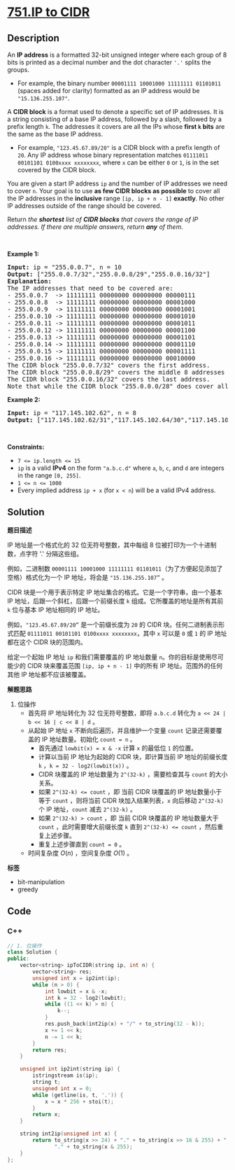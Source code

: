 # [751.IP to CIDR](https://leetcode.com/problems/ip-to-cidr/description/)

## Description

<p>An <strong>IP address</strong> is a formatted 32-bit unsigned integer where each group of 8 bits is printed as a decimal number and the dot character <code>&#39;.&#39;</code> splits the groups.</p>

<ul>
  <li>For example, the binary number <code>00001111 10001000 11111111 01101011</code> (spaces added for clarity) formatted as an IP address would be <code>&quot;15.136.255.107&quot;</code>.</li>
</ul>

<p>A <strong>CIDR block</strong> is a format used to denote a specific set of IP addresses. It is a string consisting of a base IP address, followed by a slash, followed by a prefix length <code>k</code>. The addresses it covers are all the IPs whose <strong>first <code>k</code> bits</strong> are the same as the base IP address.</p>

<ul>
  <li>For example, <code>&quot;123.45.67.89/20&quot;</code> is a CIDR block with a prefix length of <code>20</code>. Any IP address whose binary representation matches <code>01111011 00101101 0100xxxx xxxxxxxx</code>, where <code>x</code> can be either <code>0</code> or <code>1</code>, is in the set covered by the CIDR block.</li>
</ul>

<p>You are given a start IP address <code>ip</code> and the number of IP addresses we need to cover <code>n</code>. Your goal is to use <strong>as few CIDR blocks as possible</strong> to cover all the IP addresses in the <strong>inclusive</strong> range <code>[ip, ip + n - 1]</code> <strong>exactly</strong>. No other IP addresses outside of the range should be covered.</p>

<p>Return <em>the <strong>shortest</strong> list of <strong>CIDR blocks</strong> that covers the range of IP addresses. If there are multiple answers, return <strong>any</strong> of them</em>.</p>

<p>&nbsp;</p>
<p><strong class="example">Example 1:</strong></p>

<pre>
<strong>Input:</strong> ip = &quot;255.0.0.7&quot;, n = 10
<strong>Output:</strong> [&quot;255.0.0.7/32&quot;,&quot;255.0.0.8/29&quot;,&quot;255.0.0.16/32&quot;]
<strong>Explanation:</strong>
The IP addresses that need to be covered are:
- 255.0.0.7  -&gt; 11111111 00000000 00000000 00000111
- 255.0.0.8  -&gt; 11111111 00000000 00000000 00001000
- 255.0.0.9  -&gt; 11111111 00000000 00000000 00001001
- 255.0.0.10 -&gt; 11111111 00000000 00000000 00001010
- 255.0.0.11 -&gt; 11111111 00000000 00000000 00001011
- 255.0.0.12 -&gt; 11111111 00000000 00000000 00001100
- 255.0.0.13 -&gt; 11111111 00000000 00000000 00001101
- 255.0.0.14 -&gt; 11111111 00000000 00000000 00001110
- 255.0.0.15 -&gt; 11111111 00000000 00000000 00001111
- 255.0.0.16 -&gt; 11111111 00000000 00000000 00010000
The CIDR block &quot;255.0.0.7/32&quot; covers the first address.
The CIDR block &quot;255.0.0.8/29&quot; covers the middle 8 addresses (binary format of 11111111 00000000 00000000 00001xxx).
The CIDR block &quot;255.0.0.16/32&quot; covers the last address.
Note that while the CIDR block &quot;255.0.0.0/28&quot; does cover all the addresses, it also includes addresses outside of the range, so we cannot use it.
</pre>

<p><strong class="example">Example 2:</strong></p>

<pre>
<strong>Input:</strong> ip = &quot;117.145.102.62&quot;, n = 8
<strong>Output:</strong> [&quot;117.145.102.62/31&quot;,&quot;117.145.102.64/30&quot;,&quot;117.145.102.68/31&quot;]
</pre>

<p>&nbsp;</p>
<p><strong>Constraints:</strong></p>

<ul>
  <li><code>7 &lt;= ip.length &lt;= 15</code></li>
  <li><code>ip</code> is a valid <strong>IPv4</strong> on the form <code>&quot;a.b.c.d&quot;</code> where <code>a</code>, <code>b</code>, <code>c</code>, and <code>d</code> are integers in the range <code>[0, 255]</code>.</li>
  <li><code>1 &lt;= n &lt;= 1000</code></li>
  <li>Every implied address <code>ip + x</code> (for <code>x &lt; n</code>) will be a valid IPv4 address.</li>
</ul>

## Solution

**题目描述**

IP 地址是一个格式化的 32 位无符号整数，其中每组 8 位被打印为一个十进制数，点字符 '.' 分隔这些组。

例如，二进制数 `00001111 10001000 11111111 01101011`（为了方便起见添加了空格）格式化为一个 IP 地址，将会是 `"15.136.255.107”` 。

CIDR 块是一个用于表示特定 IP 地址集合的格式。它是一个字符串，由一个基本 IP 地址，后跟一个斜杠，后跟一个前缀长度 `k` 组成。它所覆盖的地址是所有其前 `k` 位与基本 IP 地址相同的 IP 地址。

例如，`"123.45.67.89/20”` 是一个前缀长度为 `20` 的 CIDR 块。任何二进制表示形式匹配 `01111011 00101101 0100xxxx xxxxxxxx`，其中 `x` 可以是 `0` 或 `1` 的 IP 地址都在这个 CIDR 块的范围内。

给定一个起始 IP 地址 `ip` 和我们需要覆盖的 IP 地址数量 `n`。你的目标是使用尽可能少的 CIDR 块来覆盖范围 `[ip, ip + n - 1]` 中的所有 IP 地址。范围外的任何其他 IP 地址都不应该被覆盖。

**解题思路**

1. 位操作
   - 首先将 IP 地址转化为 32 位无符号整数，即将 `a.b.c.d` 转化为 `a << 24 | b << 16 | c << 8 | d` 。
   - 从起始 IP 地址 `x` 不断向后遍历，并且维护一个变量 `count` 记录还需要覆盖的 IP 地址数量。初始化 `count = n` 。
     - 首先通过 `lowbit(x) = x & -x` 计算 `x` 的最低位 `1` 的位置。
     - 计算以当前 IP 地址为起始的 CIDR 块，即计算当前 IP 地址的前缀长度 `k` ，`k = 32 - log2(lowbit(x))` 。
     - CIDR 块覆盖的 IP 地址数量为 `2^(32-k)` ，需要检查其与 `count` 的大小关系。
     - 如果 `2^(32-k) <= count` ，即 当前 CIDR 块覆盖的 IP 地址数量小于等于 `count` ，则将当前 CIDR 块加入结果列表，`x` 向后移动 `2^(32-k)` 个 IP 地址，`count` 减去 `2^(32-k)` 。
     - 如果 `2^(32-k) > count` ，即 当前 CIDR 块覆盖的 IP 地址数量大于 `count` ，此时需要增大前缀长度 `k` 直到 `2^(32-k) <= count` ，然后重复上述步骤。
     - 重复上述步骤直到 `count = 0` 。
   - 时间复杂度 $O(n)$ ，空间复杂度 $O(1)$ 。

**标签**

- bit-manipulation
- greedy

<!-- code start -->
## Code

### C++

```cpp
// 1. 位操作
class Solution {
public:
    vector<string> ipToCIDR(string ip, int n) {
        vector<string> res;
        unsigned int x = ip2int(ip);
        while (n > 0) {
            int lowbit = x & -x;
            int k = 32 - log2(lowbit);
            while ((1 << k) > n) {
                k--;
            }
            res.push_back(int2ip(x) + "/" + to_string(32 - k));
            x += 1 << k;
            n -= 1 << k;
        }
        return res;
    }

    unsigned int ip2int(string ip) {
        istringstream is(ip);
        string t;
        unsigned int x = 0;
        while (getline(is, t, '.')) {
            x = x * 256 + stoi(t);
        }
        return x;
    }

    string int2ip(unsigned int x) {
        return to_string(x >> 24) + "." + to_string(x >> 16 & 255) + "." + to_string(x >> 8 & 255) +
               "." + to_string(x & 255);
    }
};
```

<!-- code end -->
